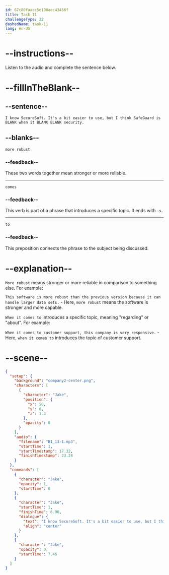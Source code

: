 ```yaml
---
id: 67c80faaec5e100aec43466f
title: Task 11
challengeType: 22
dashedName: task-11
lang: en-US
---
```


<!-- (audio) Jake: I know SecureSoft. It's a bit easier to use, but I think SafeGuard is more robust when it comes to security. -->

# --instructions--

Listen to the audio and complete the sentence below.

# --fillInTheBlank--

## --sentence--

`I know SecureSoft. It's a bit easier to use, but I think SafeGuard is BLANK when it BLANK BLANK security.`

## --blanks--

`more robust`

### --feedback--

These two words together mean stronger or more reliable.

---

`comes`

### --feedback--

This verb is part of a phrase that introduces a specific topic. It ends with `-s`.

---

`to`

### --feedback--

This preposition connects the phrase to the subject being discussed.

# --explanation--

`More robust` means stronger or more reliable in comparison to something else. For example:

`This software is more robust than the previous version because it can handle larger data sets.` - Here, `more robust` means the software is stronger and more capable.

`When it comes to` introduces a specific topic, meaning "regarding" or "about". For example:

`When it comes to customer support, this company is very responsive.` - Here, `when it comes to` introduces the topic of customer support.

# --scene--

```json
{
  "setup": {
    "background": "company2-center.png",
    "characters": [
      {
        "character": "Jake",
        "position": {
          "x": 50,
          "y": 0,
          "z": 1.4
        },
        "opacity": 0
      }
    ],
    "audio": {
      "filename": "B1_13-1.mp3",
      "startTime": 1,
      "startTimestamp": 17.32,
      "finishTimestamp": 23.28
    }
  },
  "commands": [
    {
      "character": "Jake",
      "opacity": 1,
      "startTime": 0
    },
    {
      "character": "Jake",
      "startTime": 1,
      "finishTime": 6.96,
      "dialogue": {
        "text": "I know SecureSoft. It's a bit easier to use, but I think Safeguard is more robust when it comes to security.",
        "align": "center"
      }
    },
    {
      "character": "Jake",
      "opacity": 0,
      "startTime": 7.46
    }
  ]
}
```
